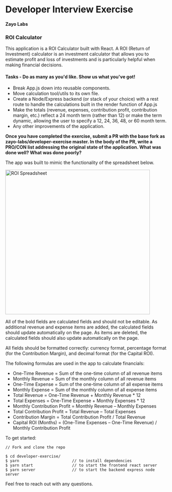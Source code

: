 # Developer Interview Exercise
#### Zayo Labs
###

### ROI Calculator

This application is a ROI Calculator built with React. A ROI (Return of Investment) calculator is an investment calculator that allows you to estimate profit and loss of investments and is particularly helpful when making financial decisions.

#### Tasks - Do as many as you'd like. Show us what you've got!
- Break App.js down into reusable components.
- Move calculation tool/utils to its own file.
- Create a Node/Express backend (or stack of your choice) with a rest route to handle the calculations built in the render function of App.js
- Make the totals (revenue, expenses, contribution profit, contribution margin, etc.) reflect a 24 month term (rather than 12) or make the term dynamic, allowing the user to specify a 12, 24, 36, 48, or 60 month term.
- Any other improvements of the application.

**Once you have completed the exercise, submit a PR with the base fork as zayo-labs/developer-exercise master. In the body of the PR, write a PRO/CON list addressing the original state of the application. What was done well? What was done poorly?**


The app was built to mimic the functionality of the spreadsheet below.

<img src="sample_roi_spreadsheet.png" alt="ROI Spreadsheet" width="450">

All of the bold fields are calculated fields and should not be editable.  As additional revenue and expense items are added, the calculated fields should update automatically on the page.  As items are deleted, the calculated fields should also update automatically on the page.

All fields should be formatted correctly: currency format, percentage format (for the Contribution Margin), and decimal format (for the Capital ROI).

The following formulas are used in the app to calculate financials:
- One-Time Revenue = Sum of the one-time column of all revenue items
- Monthly Revenue = Sum of the monthly column of all revenue items
- One-Time Expense = Sum of the one-time column of all expense items
- Monthly Expense = Sum of the monthly column of all expense items
- Total Revenue = One-Time Revenue + Monthly Revenue * 12
- Total Expenses = One-Time Expense + Monthly Expenses * 12
- Monthly Contribution Profit = Monthly Revenue – Monthly Expenses
- Total Contribution Profit = Total Revenue – Total Expenses
- Contribution Margin = Total Contribution Profit / Total Revenue
- Capital ROI (Months) = (One-Time Expenses – One-Time Revenue) / Monthly Contribution Profit

To get started:
```
// Fork and clone the repo

$ cd developer-exercise/
$ yarn                       // to install dependencies
$ yarn start                 // to start the frontend react server
$ yarn server                // to start the backend express node server
```


Feel free to reach out with any questions.
